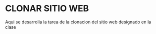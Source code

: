 # CLONAR SITIO WEB

Aqui se desarrolla la tarea de la clonacion del sitio web designado en la clase
